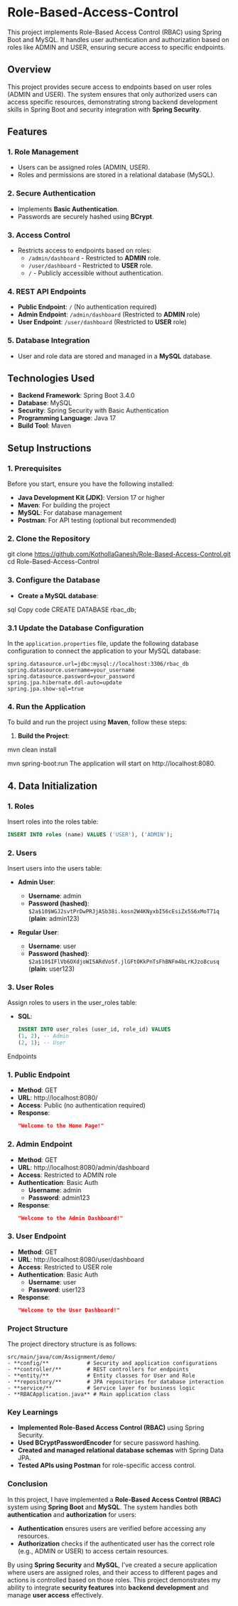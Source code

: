 # Role-Based-Access-Control

This project implements Role-Based Access Control (RBAC) using Spring Boot and MySQL. It handles user authentication and authorization based on roles like ADMIN and USER, ensuring secure access to specific endpoints.

## Overview
This project provides secure access to endpoints based on user roles (ADMIN and USER). The system ensures that only authorized users can access specific resources, demonstrating strong backend development skills in Spring Boot and security integration with **Spring Security**.

## Features

### 1. **Role Management**
- Users can be assigned roles (ADMIN, USER).
- Roles and permissions are stored in a relational database (MySQL).

### 2. **Secure Authentication**
- Implements **Basic Authentication**.
- Passwords are securely hashed using **BCrypt**.

### 3. **Access Control**
- Restricts access to endpoints based on roles:
  - `/admin/dashboard` - Restricted to **ADMIN** role.
  - `/user/dashboard` - Restricted to **USER** role.
  - `/` - Publicly accessible without authentication.

### 4. **REST API Endpoints**
- **Public Endpoint**: `/` (No authentication required)
- **Admin Endpoint**: `/admin/dashboard` (Restricted to **ADMIN** role)
- **User Endpoint**: `/user/dashboard` (Restricted to **USER** role)

### 5. **Database Integration**
- User and role data are stored and managed in a **MySQL** database.

## Technologies Used
- **Backend Framework**: Spring Boot 3.4.0
- **Database**: MySQL
- **Security**: Spring Security with Basic Authentication
- **Programming Language**: Java 17
- **Build Tool**: Maven

## Setup Instructions

### 1. Prerequisites
Before you start, ensure you have the following installed:
- **Java Development Kit (JDK)**: Version 17 or higher
- **Maven**: For building the project
- **MySQL**: For database management
- **Postman**: For API testing (optional but recommended)

### 2. Clone the Repository

git clone https://github.com/KothollaGanesh/Role-Based-Access-Control.git
cd Role-Based-Access-Control
### 3. Configure the Database
- **Create a MySQL database**:

sql
Copy code
CREATE DATABASE rbac_db;


### 3.1 Update the Database Configuration

In the `application.properties` file, update the following database configuration to connect the application to your MySQL database:

```properties
spring.datasource.url=jdbc:mysql://localhost:3306/rbac_db
spring.datasource.username=your_username
spring.datasource.password=your_password
spring.jpa.hibernate.ddl-auto=update
spring.jpa.show-sql=true
```
### 4. Run the Application

To build and run the project using **Maven**, follow these steps:

1. **Build the Project**:


mvn clean install

mvn spring-boot:run
The application will start on http://localhost:8080.

## 4. Data Initialization

### 1. **Roles**
Insert roles into the roles table:

```sql
INSERT INTO roles (name) VALUES ('USER'), ('ADMIN');
```
### 2. **Users**
Insert users into the users table:

- **Admin User**:
  - **Username**: admin
  - **Password (hashed)**: `$2a$10$WGJ2svtPrDwPRJjASb38i.kosn2W4KNyxbI56cEsiZx5S6xMoT71q` (**plain**: admin123)

- **Regular User**:
  - **Username**: user
  - **Password (hashed)**: `$2a$10$IFlVb6OXdjoWI5ARdVoSf.jlGFtOKkPnTsFhBNFm4bLrKJzo8cusq` (**plain**: user123)

### 3. **User Roles**
Assign roles to users in the user_roles table:

- **SQL**:
  ```sql
  INSERT INTO user_roles (user_id, role_id) VALUES
  (1, 2), -- Admin
  (2, 1); -- User

Endpoints
### 1. **Public Endpoint**
- **Method**: GET
- **URL**: http://localhost:8080/
- **Access**: Public (no authentication required)
- **Response**:
  ```json
  "Welcome to the Home Page!"

### 2. **Admin Endpoint**
- **Method**: GET
- **URL**: http://localhost:8080/admin/dashboard
- **Access**: Restricted to ADMIN role
- **Authentication**: Basic Auth
  - **Username**: admin
  - **Password**: admin123
- **Response**:
  ```json
  "Welcome to the Admin Dashboard!"

### 3. **User Endpoint**
- **Method**: GET
- **URL**: http://localhost:8080/user/dashboard
- **Access**: Restricted to USER role
- **Authentication**: Basic Auth
  - **Username**: user
  - **Password**: user123
- **Response**:
  ```json
  "Welcome to the User Dashboard!"


### **Project Structure**

The project directory structure is as follows:

```plaintext
src/main/java/com/Assignment/demo/
- **config/**            # Security and application configurations
- **controller/**        # REST controllers for endpoints
- **entity/**            # Entity classes for User and Role
- **repository/**        # JPA repositories for database interaction
- **service/**           # Service layer for business logic
- **RBACApplication.java** # Main application class
```
### **Key Learnings**

- **Implemented Role-Based Access Control (RBAC)** using Spring Security.
- **Used BCryptPasswordEncoder** for secure password hashing.
- **Created and managed relational database schemas** with Spring Data JPA.
- **Tested APIs using Postman** for role-specific access control.

### **Conclusion**

In this project, I have implemented a **Role-Based Access Control (RBAC)** system using **Spring Boot** and **MySQL**. The system handles both **authentication** and **authorization** for users:

- **Authentication** ensures users are verified before accessing any resources.
- **Authorization** checks if the authenticated user has the correct role (e.g., ADMIN or USER) to access certain resources.

By using **Spring Security** and **MySQL**, I’ve created a secure application where users are assigned roles, and their access to different pages and actions is controlled based on those roles. This project demonstrates my ability to integrate **security features** into **backend development** and manage **user access** effectively.





